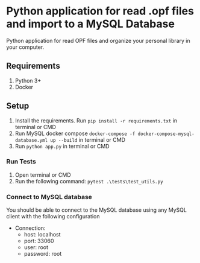 # Python application for read .opf files and import to a MySQL Database

Python application for read OPF files and organize your personal library in your computer.

## Requirements

1. Python 3+
2. Docker

## Setup

1. Install the requirements. Run `pip install -r requirements.txt` in terminal or CMD
2. Run MySQL docker compose `docker-compose -f docker-compose-mysql-database.yml up --build` in terminal or CMD
3. Run `python app.py` in terminal or CMD

### Run Tests

1. Open terminal or CMD
2. Run the following command: `pytest .\tests\test_utils.py`

### Connect to MySQL database

You should be able to connect to the MySQL database using any MySQL client with the following configuration

- Connection:
  - host: localhost
  - port: 33060
  - user: root
  - password: root


